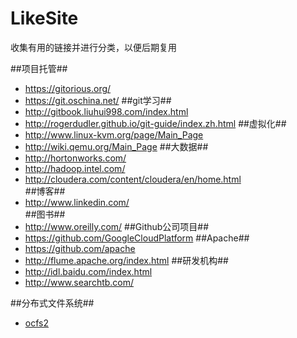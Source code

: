 LikeSite
========

收集有用的链接并进行分类，以便后期复用

##项目托管##
* https://gitorious.org/  
* https://git.oschina.net/
##git学习##
* http://gitbook.liuhui998.com/index.html  
* http://rogerdudler.github.io/git-guide/index.zh.html
##虚拟化##
* http://www.linux-kvm.org/page/Main_Page  
* http://wiki.qemu.org/Main_Page
##大数据##
* http://hortonworks.com/  
* http://hadoop.intel.com/
* http://cloudera.com/content/cloudera/en/home.html  
##博客##
* http://www.linkedin.com/  
##图书##
* http://www.oreilly.com/
##Github公司项目##
* https://github.com/GoogleCloudPlatform
##Apache##
* https://github.com/apache
* http://flume.apache.org/index.html
##研发机构##
* http://idl.baidu.com/index.html
* http://www.searchtb.com/

##分布式文件系统##
* [ocfs2](https://oss.oracle.com/projects/)

